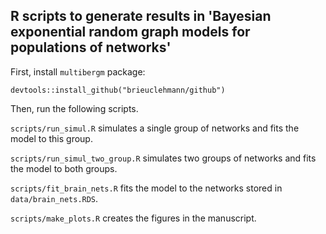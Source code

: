 ## R scripts to generate results in 'Bayesian exponential random graph models for populations of networks'

First, install `multibergm` package:

```
devtools::install_github("brieuclehmann/github")
```

Then, run the following scripts.

`scripts/run_simul.R` simulates a single group of networks and fits the model to this group.

`scripts/run_simul_two_group.R` simulates two groups of networks and fits the model to both groups.

`scripts/fit_brain_nets.R` fits the model to the networks stored in `data/brain_nets.RDS`.

`scripts/make_plots.R` creates the figures in the manuscript.